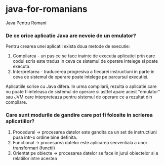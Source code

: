 # java-for-romanians
Java Pentru Romani

### De ce orice aplicatie Java are nevoie de un emulator?

Pentru crearea unei aplicatii exista doua metode de executie:

1. Compilarea - un pas ce se face inainte de executia aplicatiei prin care codul scris este tradus in ceva ce sistemul de operare intelege si poate executa.
2. Interpretarea - traducerea progresiva a fiecarei instructiuni in parte in ceva ce sistemul de operare poate intelege pe parcursul executiei.

Aplicatiile scrise cu Java difera. In urma compilarii, rezulta o aplicatie care nu poate fi inteleasa de sistemul de operare si astfel apare acest "emulator" sau JVM care interpreteaza pentru sistemul de operare ce a rezultat din compilare.

### Care sunt modurile de gandire care pot fi folosite in scrierea aplicatiilor?

1. Procedural -> procesarea datelor este gandita ca un set de instructiuni pusa intr-o ordine bine definita.
2. Functional -> procesarea datelor este aplicarea secventiala a unor transformari (functii)
3. Orientat pe obiecte -> procesarea datelor se face in jurul obiectelor si a relatiilor intre acestea




